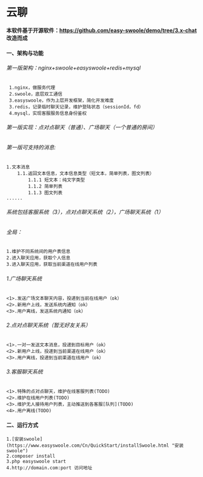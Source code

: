 # 云聊

**本软件基于开源软件：https://github.com/easy-swoole/demo/tree/3.x-chat 改造而成**

#### 一、架构与功能

###### 第一版架构：nginx+swoole+easyswoole+redis+mysql
     1.nginx，做服务代理
     2.swoole，底层双工通信
     3.easyswoole，作为上层开发框架，简化开发难度
     3.redis，记录临时聊天记录，维护登陆状态（sessionId，fd）
     4.mysql，实现客服服务信息身份鉴权
	 
###### 第一版实现：点对点聊天（普通）、广场聊天（一个普通的房间）
###### 第一版可支持的消息:
    1.文本消息
        1.1.返回文本信息，文本信息类型（短文本，简单列表，图文列表）
            1.1.1 短文本：纯文字类型
            1.1.2 简单列表
            1.1.3 图文列表
    ......
	

###### 系统包括客服系统（3），点对点聊天系统（2），广场聊天系统（1）


###### 全局：
    1.维护不同系统间的用户表信息
    2.进入聊天应用，获取个人信息
    3.进入聊天应用，获取当前渠道在线用户列表
    
###### 1.广场聊天系统
    <1>.发送广场文本聊天内容，投递到当前在线用户（ok）
    <2>.新用户上线，发送系统内通知（ok）
    <3>.用户离线，发送系统内通知（ok）
    
###### 2.点对点聊天系统（暂无好友关系）
    <1>.一对一发送文本消息，投递到目标用户（ok）
    <2>.新用户上线，投递到当前渠道在线用户（ok）
    <3>.用户离线，投递到当前渠道在线用户（ok）

###### 3.客服聊天系统
    <1>.特殊的点对点聊天，维护在线客服列表(TODO)
    <2>.维护在线用户列表(TODO)
    <3>.维护无人接待用户列表，主动推送到各客服[队列](TODO)
    <4>.用户离线(TODO)
    

#### 二、运行方式
    1.[安装swoole](https://www.easyswoole.com/Cn/QuickStart/installSwoole.html "安装swoole")
    2.composer install
    3.php easyswoole start
    4.http://domain.com:port 访问地址